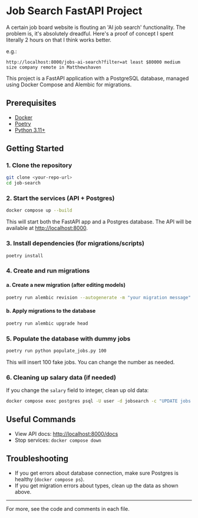 # Job Search FastAPI Project

A certain job board website is flouting an 'AI job search' functionality.
The problem is, it's absolutely dreadful.
Here's a proof of concept I spent literally 2 hours on that I think works better.

e.g.:

```
http://localhost:8000/jobs-ai-search?filter=at least $80000 medium size company remote in Matthewshaven
```

This project is a FastAPI application with a PostgreSQL database, managed using Docker Compose and Alembic for migrations.

## Prerequisites

- [Docker](https://www.docker.com/products/docker-desktop)
- [Poetry](https://python-poetry.org/docs/#installation)
- [Python 3.11+](https://www.python.org/downloads/)

## Getting Started

### 1. Clone the repository

```sh
git clone <your-repo-url>
cd job-search
```

### 2. Start the services (API + Postgres)

```sh
docker compose up --build
```

This will start both the FastAPI app and a Postgres database. The API will be available at [http://localhost:8000](http://localhost:8000).

### 3. Install dependencies (for migrations/scripts)

```sh
poetry install
```

### 4. Create and run migrations

#### a. Create a new migration (after editing models)

```sh
poetry run alembic revision --autogenerate -m "your migration message"
```

#### b. Apply migrations to the database

```sh
poetry run alembic upgrade head
```

### 5. Populate the database with dummy jobs

```sh
poetry run python populate_jobs.py 100
```

This will insert 100 fake jobs. You can change the number as needed.

### 6. Cleaning up salary data (if needed)

If you change the `salary` field to integer, clean up old data:

```sh
docker compose exec postgres psql -U user -d jobsearch -c "UPDATE jobs SET salary = regexp_replace(salary, '[^0-9]', '', 'g') WHERE salary IS NOT NULL;"
```

## Useful Commands

- View API docs: [http://localhost:8000/docs](http://localhost:8000/docs)
- Stop services: `docker compose down`

## Troubleshooting

- If you get errors about database connection, make sure Postgres is healthy (`docker compose ps`).
- If you get migration errors about types, clean up the data as shown above.

---

For more, see the code and comments in each file.
